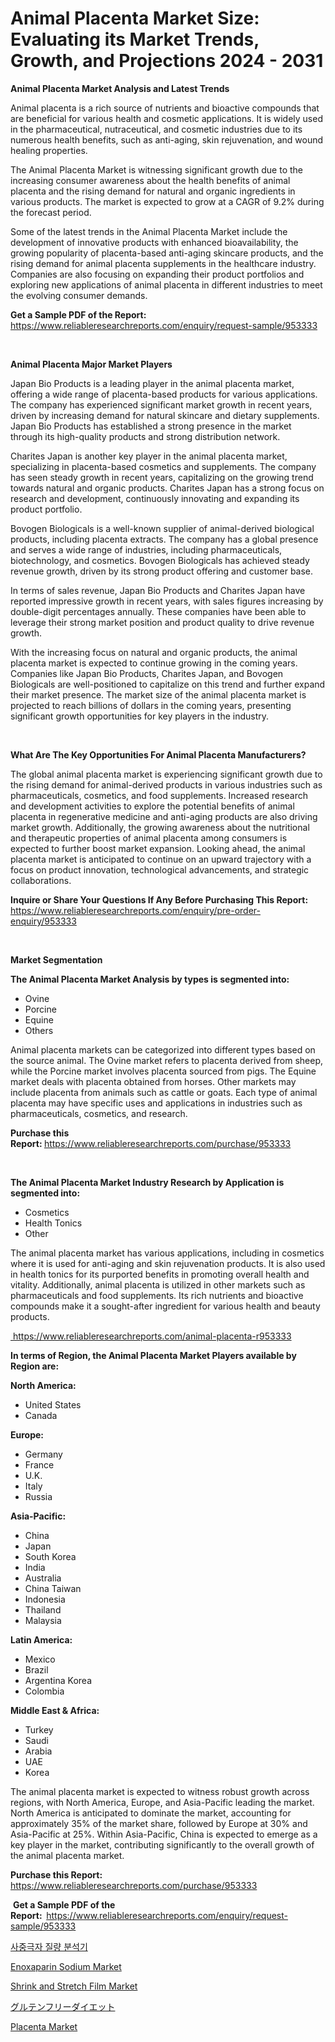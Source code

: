 <p><h1>Animal Placenta Market Size: Evaluating its Market Trends, Growth, and Projections 2024 - 2031</h1></p><p><strong>Animal Placenta Market Analysis and Latest Trends</strong></p>
<p><p>Animal placenta is a rich source of nutrients and bioactive compounds that are beneficial for various health and cosmetic applications. It is widely used in the pharmaceutical, nutraceutical, and cosmetic industries due to its numerous health benefits, such as anti-aging, skin rejuvenation, and wound healing properties.</p><p>The Animal Placenta Market is witnessing significant growth due to the increasing consumer awareness about the health benefits of animal placenta and the rising demand for natural and organic ingredients in various products. The market is expected to grow at a CAGR of 9.2% during the forecast period.</p><p>Some of the latest trends in the Animal Placenta Market include the development of innovative products with enhanced bioavailability, the growing popularity of placenta-based anti-aging skincare products, and the rising demand for animal placenta supplements in the healthcare industry. Companies are also focusing on expanding their product portfolios and exploring new applications of animal placenta in different industries to meet the evolving consumer demands.</p></p>
<p><strong>Get a Sample PDF of the Report:&nbsp;</strong> <a href="https://www.reliableresearchreports.com/enquiry/request-sample/953333">https://www.reliableresearchreports.com/enquiry/request-sample/953333</a></p>
<p>&nbsp;</p>
<p><strong>Animal Placenta Major Market Players</strong></p>
<p><p>Japan Bio Products is a leading player in the animal placenta market, offering a wide range of placenta-based products for various applications. The company has experienced significant market growth in recent years, driven by increasing demand for natural skincare and dietary supplements. Japan Bio Products has established a strong presence in the market through its high-quality products and strong distribution network.</p><p>Charites Japan is another key player in the animal placenta market, specializing in placenta-based cosmetics and supplements. The company has seen steady growth in recent years, capitalizing on the growing trend towards natural and organic products. Charites Japan has a strong focus on research and development, continuously innovating and expanding its product portfolio.</p><p>Bovogen Biologicals is a well-known supplier of animal-derived biological products, including placenta extracts. The company has a global presence and serves a wide range of industries, including pharmaceuticals, biotechnology, and cosmetics. Bovogen Biologicals has achieved steady revenue growth, driven by its strong product offering and customer base.</p><p>In terms of sales revenue, Japan Bio Products and Charites Japan have reported impressive growth in recent years, with sales figures increasing by double-digit percentages annually. These companies have been able to leverage their strong market position and product quality to drive revenue growth.</p><p>With the increasing focus on natural and organic products, the animal placenta market is expected to continue growing in the coming years. Companies like Japan Bio Products, Charites Japan, and Bovogen Biologicals are well-positioned to capitalize on this trend and further expand their market presence. The market size of the animal placenta market is projected to reach billions of dollars in the coming years, presenting significant growth opportunities for key players in the industry.</p></p>
<p>&nbsp;</p>
<p><strong>What Are The Key Opportunities For Animal Placenta Manufacturers?</strong></p>
<p><p>The global animal placenta market is experiencing significant growth due to the rising demand for animal-derived products in various industries such as pharmaceuticals, cosmetics, and food supplements. Increased research and development activities to explore the potential benefits of animal placenta in regenerative medicine and anti-aging products are also driving market growth. Additionally, the growing awareness about the nutritional and therapeutic properties of animal placenta among consumers is expected to further boost market expansion. Looking ahead, the animal placenta market is anticipated to continue on an upward trajectory with a focus on product innovation, technological advancements, and strategic collaborations.</p></p>
<p><strong>Inquire or Share Your Questions If Any Before Purchasing This Report:</strong> <a href="https://www.reliableresearchreports.com/enquiry/pre-order-enquiry/953333">https://www.reliableresearchreports.com/enquiry/pre-order-enquiry/953333</a></p>
<p>&nbsp;</p>
<p><strong>Market Segmentation</strong></p>
<p><strong>The Animal Placenta Market Analysis by types is segmented into:</strong></p>
<p><ul><li>Ovine</li><li>Porcine</li><li>Equine</li><li>Others</li></ul></p>
<p><p>Animal placenta markets can be categorized into different types based on the source animal. The Ovine market refers to placenta derived from sheep, while the Porcine market involves placenta sourced from pigs. The Equine market deals with placenta obtained from horses. Other markets may include placenta from animals such as cattle or goats. Each type of animal placenta may have specific uses and applications in industries such as pharmaceuticals, cosmetics, and research.</p></p>
<p><strong>Purchase this Report:&nbsp;</strong><a href="https://www.reliableresearchreports.com/purchase/953333">https://www.reliableresearchreports.com/purchase/953333</a></p>
<p>&nbsp;</p>
<p><strong>The Animal Placenta Market Industry Research by Application is segmented into:</strong></p>
<p><ul><li>Cosmetics</li><li>Health Tonics</li><li>Other</li></ul></p>
<p><p>The animal placenta market has various applications, including in cosmetics where it is used for anti-aging and skin rejuvenation products. It is also used in health tonics for its purported benefits in promoting overall health and vitality. Additionally, animal placenta is utilized in other markets such as pharmaceuticals and food supplements. Its rich nutrients and bioactive compounds make it a sought-after ingredient for various health and beauty products.</p></p>
<p><a href="https://www.reliableresearchreports.com/animal-placenta-r953333">&nbsp;https://www.reliableresearchreports.com/animal-placenta-r953333</a></p>
<p><strong>In terms of Region, the Animal Placenta Market Players available by Region are:</strong></p>
<p>
    <p> <strong> North America: </strong>
        <ul>
            <li>United States</li>
            <li>Canada</li>
        </ul>
        </p> 
    <p> <strong> Europe: </strong>
        <ul>
            <li>Germany</li>
            <li>France</li>
            <li>U.K.</li>
            <li>Italy</li>
            <li>Russia</li>
        </ul>
        </p> 
    <p> <strong> Asia-Pacific: </strong>
        <ul>
            <li>China</li>
            <li>Japan</li>
            <li>South Korea</li>
            <li>India</li>
            <li>Australia</li>
            <li>China Taiwan</li>
            <li>Indonesia</li>
            <li>Thailand</li>
            <li>Malaysia</li>
        </ul>
        </p> 
    <p> <strong> Latin America: </strong>
        <ul>
            <li>Mexico</li>
            <li>Brazil</li>
            <li>Argentina Korea</li>
            <li>Colombia</li>
        </ul>
        </p> 
    <p> <strong> Middle East & Africa: </strong>
        <ul>
            <li>Turkey</li>
            <li>Saudi</li>
            <li>Arabia</li>
            <li>UAE</li>
            <li>Korea</li>
        </ul>
    </p>
    </p>
<p><p>The animal placenta market is expected to witness robust growth across regions, with North America, Europe, and Asia-Pacific leading the market. North America is anticipated to dominate the market, accounting for approximately 35% of the market share, followed by Europe at 30% and Asia-Pacific at 25%. Within Asia-Pacific, China is expected to emerge as a key player in the market, contributing significantly to the overall growth of the animal placenta market.</p></p>
<p><strong>Purchase this Report: </strong><a href="https://www.reliableresearchreports.com/purchase/953333">https://www.reliableresearchreports.com/purchase/953333</a></p>
<p>&nbsp;<strong>Get a Sample PDF of the Report:&nbsp;&nbsp;</strong><a href="https://www.reliableresearchreports.com/enquiry/request-sample/953333">https://www.reliableresearchreports.com/enquiry/request-sample/953333</a></p>
<p><strong></strong></p>
<p><p><a href="https://github.com/TitusBoyer1/Market-Research-Report-List-1/blob/main/520478857047.md">사중극자 질량 분석기</a></p><p><a href="https://github.com/Alonsoolds3wq1d81czn8rbol/Market-Research-Report-List-2/blob/main/enoxaparin-sodium-market.md">Enoxaparin Sodium Market</a></p><p><a href="https://issuu.com/reportprime-2/docs/shrink-and-stretch-film-market-size-2030.pptx">Shrink and Stretch Film Market</a></p><p><a href="https://github.com/charm854/Market-Research-Report-List-1/blob/main/899980759014.md">グルテンフリーダイエット</a></p><p><a href="https://github.com/yemakinde/Market-Research-Report-List-2/blob/main/placenta-market.md">Placenta Market</a></p></p>
